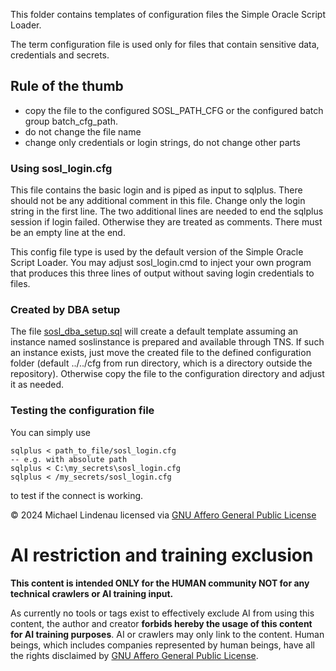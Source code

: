 This folder contains templates of configuration files the Simple Oracle Script Loader.

The term configuration file is used only for files that contain sensitive data, credentials and secrets.

## Rule of the thumb
- copy the file to the configured SOSL_PATH_CFG or the configured batch group batch_cfg_path.
- do not change the file name
- change only credentials or login strings, do not change other parts

### Using sosl_login.cfg
This file contains the basic login and is piped as input to sqlplus. There should not be any additional comment in this file. Change only the login string in the first line. The two additional lines are needed to end the sqlplus session if login failed. Otherwise they are treated as comments. There must be an empty line at the end.

This config file type is used by the default version of the Simple Oracle Script Loader. You may adjust sosl_login.cmd to inject your own program that produces this three lines of output without saving login credentials to files.

### Created by DBA setup
The file [sosl_dba_setup.sql](../setup/sosl_dba_setup.sql) will create a default template assuming an instance named soslinstance is prepared and available through TNS. If such an instance exists, just move the created file to the defined configuration folder (default ../../cfg from run directory, which is a directory outside the repository). Otherwise copy the file to the configuration directory and adjust it as needed.

### Testing the configuration file
You can simply use

    sqlplus < path_to_file/sosl_login.cfg
    -- e.g. with absolute path
    sqlplus < C:\my_secrets\sosl_login.cfg
    sqlplus < /my_secrets/sosl_login.cfg

to test if the connect is working.

&copy; 2024 Michael Lindenau licensed via [GNU Affero General Public License](https://www.gnu.org/licenses/agpl-3.0.txt)
# AI restriction and training exclusion
**This content is intended ONLY for the HUMAN community NOT for any technical crawlers or AI training input.**

As currently no tools or tags exist to effectively exclude AI from using this content, the author and creator **forbids hereby the usage of this content for AI training purposes**. AI or crawlers may only link to the content. Human beings, which includes companies represented by human beings, have all the rights disclaimed by [GNU Affero General Public License](https://www.gnu.org/licenses/agpl-3.0.txt).